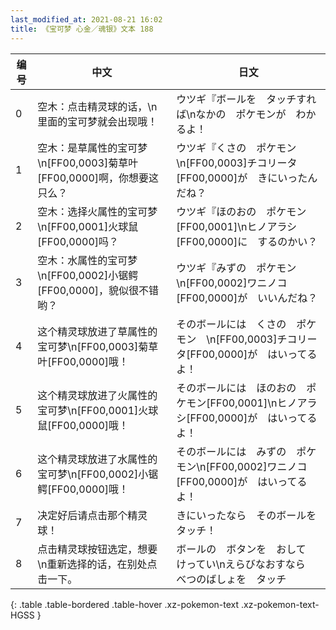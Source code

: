 ```yaml
---
last_modified_at: 2021-08-21 16:02
title: 《宝可梦 心金／魂银》文本 188
---
```

| 编号 | 中文 | 日文 |
| ---- | ---- | ---- |
| 0 | 空木：点击精灵球的话，\n里面的宝可梦就会出现哦！ | ウツギ『ボールを　タッチすれば\nなかの　ポケモンが　わかるよ！ |
| 1 | 空木：是草属性的宝可梦\n[FF00,0003]菊草叶[FF00,0000]啊，你想要这只么？ | ウツギ『くさの　ポケモン\n[FF00,0003]チコリータ[FF00,0000]が　きにいったんだね？ |
| 2 | 空木：选择火属性的宝可梦\n[FF00,0001]火球鼠[FF00,0000]吗？ | ウツギ『ほのおの　ポケモン[FF00,0001]\nヒノアラシ[FF00,0000]に　するのかい？ |
| 3 | 空木：水属性的宝可梦\n[FF00,0002]小锯鳄[FF00,0000]，貌似很不错哟？ | ウツギ『みずの　ポケモン\n[FF00,0002]ワニノコ[FF00,0000]が　いいんだね？ |
| 4 | 这个精灵球放进了草属性的宝可梦\n[FF00,0003]菊草叶[FF00,0000]哦！ | そのボールには　くさの　ポケモン　\n[FF00,0003]チコリータ[FF00,0000]が　はいってるよ！ |
| 5 | 这个精灵球放进了火属性的宝可梦\n[FF00,0001]火球鼠[FF00,0000]哦！ | そのボールには　ほのおの　ポケモン[FF00,0001]\nヒノアラシ[FF00,0000]が　はいってるよ！ |
| 6 | 这个精灵球放进了水属性的宝可梦\n[FF00,0002]小锯鳄[FF00,0000]哦！ | そのボールには　みずの　ポケモン\n[FF00,0002]ワニノコ[FF00,0000]が　はいってるよ！ |
| 7 | 决定好后请点击那个精灵球！ | きにいったなら　そのボールを　タッチ！ |
| 8 | 点击精灵球按钮选定，想要\n重新选择的话，在别处点击一下。 | ボールの　ボタンを　おして　けってい\nえらびなおすなら　べつのばしょを　タッチ |
{: .table .table-bordered .table-hover .xz-pokemon-text .xz-pokemon-text-HGSS }